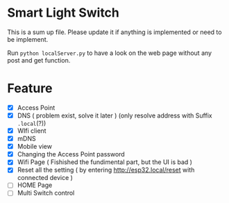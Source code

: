 # Smart Light Switch
This is a sum up file. Please update it if anything is implemented or need to be implement.

Run `python localServer.py` to have a look on the web page without any post and get function.

# Feature

- [x] Access Point
- [x] DNS ( problem exist, solve it later ) (only resolve address with Suffix `.local`(?))
- [x] WIfi client
- [x] mDNS
- [x] Mobile view
- [x] Changing the Access Point password
- [x] Wifi Page ( Fishished the fundimental part, but the UI is bad )
- [x] Reset all the setting ( by entering http://esp32.local/reset with connected device )
- [ ] HOME Page
- [ ] Multi Switch control
